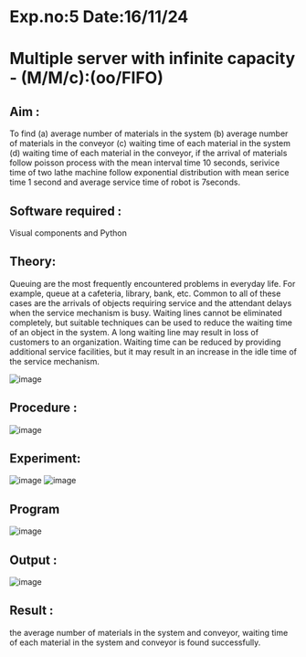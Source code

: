 # Exp.no:5 Date:16/11/24
# Multiple server with infinite capacity - (M/M/c):(oo/FIFO)
## Aim :
To find (a) average number of materials in the system (b) average number of materials in the conveyor (c) waiting time of each material in the system (d) waiting time of each material in the conveyor, if the arrival  of materials follow poisson process with the mean interval time 10 seconds, serivice time of two lathe machine follow exponential distribution with mean serice time 1 second and average service time of robot is 7seconds.

## Software required :
Visual components and Python

## Theory:
Queuing are the most frequently encountered problems in everyday life. For example, queue at a cafeteria, library, bank, etc. Common to all of these cases are the arrivals of objects requiring service and the attendant delays when the service mechanism is busy. Waiting lines cannot be eliminated completely, but suitable techniques can be used to reduce the waiting time of an object in the system. A long waiting line may result in loss of customers to an organization. Waiting time can be reduced by providing additional service facilities, but it may result in an increase in the idle time of the service mechanism.

![image](https://user-images.githubusercontent.com/103921593/203238035-1c8109bc-cbf2-4c77-baea-c5b682a752ef.png)

## Procedure :

![image](https://user-images.githubusercontent.com/103921593/203238265-176740b0-eae2-4772-90be-5449869ac9b0.png)




## Experiment:
![image](https://github.com/user-attachments/assets/f76f6753-1f2f-4e41-9e89-14cc03ea3fe6)
![image](https://github.com/user-attachments/assets/a6068fbe-11f7-4ba8-8c6a-d9b4fd46facb)


## Program
![image](https://github.com/user-attachments/assets/ed5ab602-735d-4203-9182-83334b1aa604)


## Output :
![image](https://github.com/user-attachments/assets/2a82ec47-805f-47ed-b16c-82989bdddfbd)

## Result : 
the average number of materials in the system and conveyor, waiting time of each material in the system and conveyor is found successfully.
